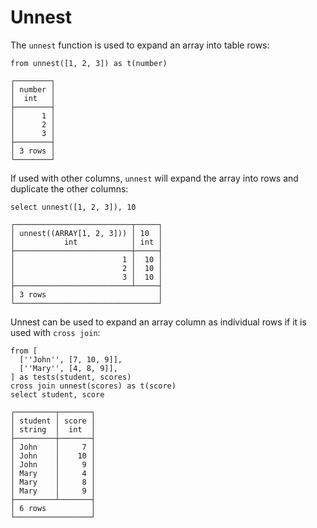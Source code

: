 
# Unnest

The `unnest` function is used to expand an array into table rows:

```wvlet
from unnest([1, 2, 3]) as t(number)
```

```
┌────────┐
│ number │
│  int   │
├────────┤
│      1 │
│      2 │
│      3 │
├────────┤
│ 3 rows │
└────────┘
```

If used with other columns, `unnest` will expand the array into rows and duplicate the other columns:
```wvlet
select unnest([1, 2, 3]), 10
```

```
┌──────────────────────────┬─────┐
│ unnest((ARRAY[1, 2, 3])) │ 10  │
│           int            │ int │
├──────────────────────────┼─────┤
│                        1 │  10 │
│                        2 │  10 │
│                        3 │  10 │
├──────────────────────────┴─────┤
│ 3 rows                         │
└────────────────────────────────┘
```

Unnest can be used to expand an array column as individual rows if it is used with `cross join`:

```wvlet
from [
  [''John'', [7, 10, 9]],
  [''Mary'', [4, 8, 9]],
] as tests(student, scores)
cross join unnest(scores) as t(score)
select student, score
```

```
┌─────────┬───────┐
│ student │ score │
│ string  │  int  │
├─────────┼───────┤
│ John    │     7 │
│ John    │    10 │
│ John    │     9 │
│ Mary    │     4 │
│ Mary    │     8 │
│ Mary    │     9 │
├─────────┴───────┤
│ 6 rows          │
└─────────────────┘
```

